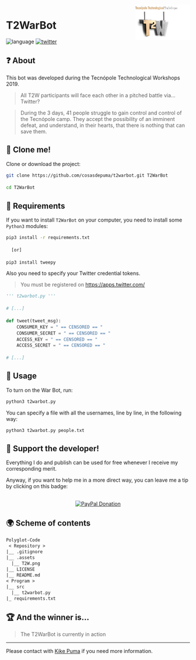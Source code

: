 <img src=".assets/T2W.png" align="right" width="150">

# T2WarBot
![language](https://img.shields.io/badge/language-python%203-blue.svg?style=for-the-badge) [![twitter](https://img.shields.io/badge/twitter-@t2_war-blue.svg?style=for-the-badge&logo=twitter)](https://twitter.com/t2_war)

:question: About
---

This bot was developed during the Tecnópole Technological Workshops 2019.

> All T2W participants will face each other in a pitched battle via... Twitter?

> During the 3 days, 41 people struggle to gain control and control of the Tecnópole camp. They accept the possibility of an imminent defeat, and understand, in their hearts, that there is nothing that can save them.



:vhs: Clone me!
----
Clone or download the project:

```sh
git clone https://github.com/cosasdepuma/t2warbot.git T2WarBot

cd T2WarBot
```

:electric_plug: Requirements
----
If you want to install `T2WarBot` on your computer, you need to install some `Python3` modules:

```sh
pip3 install -r requirements.txt

  [or]

pip3 install tweepy
```

Also you need to specify your Twitter credential tokens. 

> You must be registered on https://apps.twitter.com/

```py
''' t2warbot.py '''

# [...]

def tweet(tweet_msg):
    CONSUMER_KEY = " == CENSORED == "
    CONSUMER_SECRET = " == CENSORED == "   
    ACCESS_KEY = " == CENSORED == "    
    ACCESS_SECRET = " == CENSORED == "

# [...]
```

:runner: Usage
----
To turn on the War Bot, run:

```sh
python3 t2warbot.py
```

You can specify a file with all the usernames, line by line, in the following way:

```sh
python3 t2warbot.py people.txt
```

:octopus: Support the developer!
----
Everything I do and publish can be used for free whenever I receive my corresponding merit.

Anyway, if you want to help me in a more direct way, you can leave me a tip by clicking on this badge:

<p align="center">
    </br>
    <a href="https://www.paypal.me/cosasdepuma/"><img src="https://img.shields.io/badge/Donate-PayPal-blue.svg?style=for-the-badge" alt="PayPal Donation"></img></a>
</p>


:earth_africa: Scheme of contents
----
```
Polyglot-Code
 < Repository >
|__ .gitignore
|__ .assets
  |__ T2W.png
|__ LICENSE
|__ README.md
< Program >
|__ src
  |__ t2warbot.py
|_ requirements.txt
```

:trophy: And the winner is...
----

> The T2WarBot is currently in action

----

Please contact with [Kike Puma](https://linkedin.com/in/kikepuma) if you need more information.
